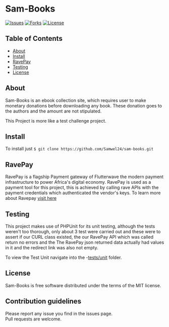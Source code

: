 # Sam-Books

[![Issues](https://img.shields.io/github/issues/Samwel24/sam-books.svg)](https://github.com/Samwel24/sam-books/issues)
[![Forks](https://img.shields.io/github/forks/Samwel24/sam-books.svg)](https://github.com/Samwel24/sam-books/network)
[![License](https://img.shields.io/github/license/Samwel24/sam-books.svg)](https://github.com/Samwel24/sam-books/blob/master/LICENSE.md)

## Table of Contents


- [About](#about)
- [Install](#install)
- [RavePay](#ravepay)
- [Testing](#testing)
- [License](#license)

## About

Sam-Books is an ebook collection site, which requires user to make monetary donations before downloading any book. 
These donation goes to the authors and the amount are not stipulated.

This Project is more like a test challenge project.

## Install

To install just ```$ git clone https://github.com/Samwel24/sam-books.git```


## RavePay

RavePay is a flagship Payment gateway of Flutterwave the modern payment infrastructure to power Africa's digital economy. RavePay is used as a payment tool for this project, this is achieved by calling rave APIs with the payment credentials which authenticated the vendor's keys. To learn more about Ravepay [visit here](https://ravesandbox.flutterwave.com/)

## Testing

This project makes use of PHPUnit for its unit testing, although the tests weren't too thorough, only about 3 test were carried out
and these were to assert if our CURL class existed, the our RavePay API which was called return no errors and the The RavePay json returned data actually had values in it and the redirect link was also not empty.

To view the Test Unit navigate into the -[tests/unit](https://github.com/Samwel24/sam-books/tree/master/tests/units) folder.


## License

Sam-Books is free software distributed under the terms of the MIT license.

## Contribution guidelines

Please report any issue you find in the issues page.  
Pull requests are welcome.
